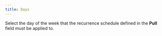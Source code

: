 ```yaml
---
title: Days
---
```



Select the day of the week that the recurrence schedule defined in the **Pull** field must be applied to.
